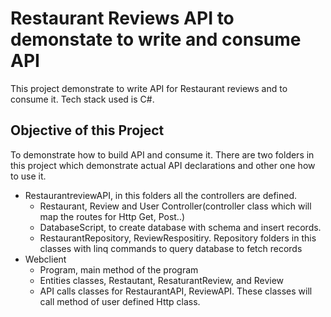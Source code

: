 # Restaurant Reviews API to demonstate to write and consume API

This project demonstrate to write API for Restaurant reviews and to consume it. Tech stack used is C#.
## Objective of this Project
To demonstrate how to build API and consume it. There are two folders in this project which demonstrate actual API declarations and other one how to use it.
- RestaurantreviewAPI, in this folders all the controllers are defined.
  - Restaurant, Review and User Controller(controller class which will map the routes for Http Get, Post..)
  - DatabaseScript, to create database with schema and insert records.
  - RestaurantRepository, ReviewRespositiry. Repository folders in this classes with linq commands to query database to fetch records  
- Webclient
  - Program, main method of the program
  - Entities classes, Restautant, ResaturantReview, and Review
  - API calls classes for RestaurantAPI, ReviewAPI. These classes will call method of user defined Http class.

